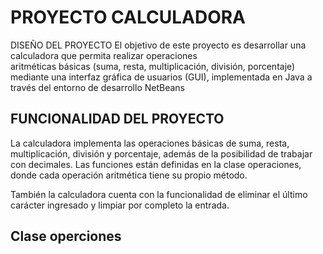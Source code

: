 

# PROYECTO CALCULADORA
DISEÑO DEL PROYECTO
El objetivo de este proyecto es desarrollar una calculadora que  permita  realizar  operaciones  
aritméticas  básicas (suma, resta, multiplicación, división, porcentaje) mediante una interfaz 
gráfica de usuarios (GUI), implementada en Java a través del entorno de desarrollo NetBeans





## FUNCIONALIDAD DEL PROYECTO
La calculadora implementa las operaciones básicas de suma, resta, multiplicación, división y 
porcentaje, además de la posibilidad de trabajar con decimales. Las funciones están definidas en la 
clase operaciones, donde cada operación aritmética tiene su propio método.


También la calculadora cuenta con la funcionalidad de eliminar el último carácter ingresado y 
limpiar por completo la entrada.


## Clase operciones









